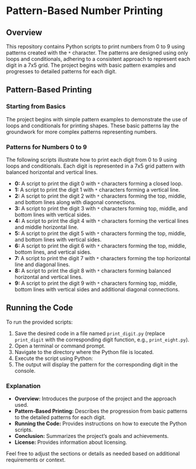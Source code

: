 # Pattern-Based Number Printing

## Overview

This repository contains Python scripts to print numbers from 0 to 9 using patterns created with the `*` character. The patterns are designed using only loops and conditionals, adhering to a consistent approach to represent each digit in a 7x5 grid. The project begins with basic pattern examples and progresses to detailed patterns for each digit.

## Pattern-Based Printing

### Starting from Basics

The project begins with simple pattern examples to demonstrate the use of loops and conditionals for printing shapes. These basic patterns lay the groundwork for more complex patterns representing numbers.

### Patterns for Numbers 0 to 9

The following scripts illustrate how to print each digit from 0 to 9 using loops and conditionals. Each digit is represented in a 7x5 grid pattern with balanced horizontal and vertical lines.

- **0:** A script to print the digit 0 with `*` characters forming a closed loop.
- **1:** A script to print the digit 1 with `*` characters forming a vertical line.
- **2:** A script to print the digit 2 with `*` characters forming the top, middle, and bottom lines along with diagonal connections.
- **3:** A script to print the digit 3 with `*` characters forming top, middle, and bottom lines with vertical sides.
- **4:** A script to print the digit 4 with `*` characters forming the vertical lines and middle horizontal line.
- **5:** A script to print the digit 5 with `*` characters forming the top, middle, and bottom lines with vertical sides.
- **6:** A script to print the digit 6 with `*` characters forming the top, middle, bottom lines, and vertical sides.
- **7:** A script to print the digit 7 with `*` characters forming the top horizontal line and diagonal lines.
- **8:** A script to print the digit 8 with `*` characters forming balanced horizontal and vertical lines.
- **9:** A script to print the digit 9 with `*` characters forming top, middle, bottom lines with vertical sides and additional diagonal connections.

## Running the Code

To run the provided scripts:

1. Save the desired code in a file named `print_digit.py` (replace `print_digit` with the corresponding digit function, e.g., `print_eight.py`).
2. Open a terminal or command prompt.
3. Navigate to the directory where the Python file is located.
4. Execute the script using Python:
5. The output will display the pattern for the corresponding digit in the console.


### Explanation

- **Overview:** Introduces the purpose of the project and the approach used.
- **Pattern-Based Printing:** Describes the progression from basic patterns to the detailed patterns for each digit.
- **Running the Code:** Provides instructions on how to execute the Python scripts.
- **Conclusion:** Summarizes the project’s goals and achievements.
- **License:** Provides information about licensing.

Feel free to adjust the sections or details as needed based on additional requirements or context.
